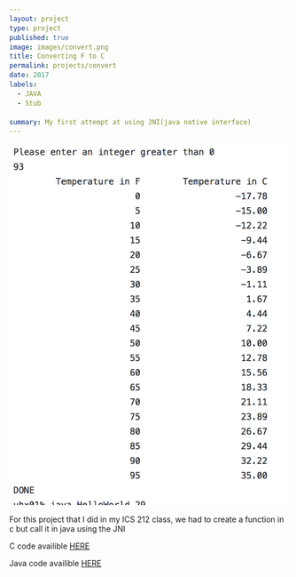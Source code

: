 ```yaml
---
layout: project
type: project
published: true
image: images/convert.png
title: Converting F to C
permalink: projects/convert
date: 2017
labels:
  - JAVA
  - Stub
 
summary: My first attempt at using JNI(java native interface)
---
```


<img class="ui large right floated rounded image" src="../images/convert_1.png">

For this project that I did in my ICS 212 class, we had to create a function in c but call it in java using the JNI

C code availible [HERE](https://github.com/Liloa/jni_dabble/blob/master/HelloWorld.c)

Java code availible [HERE](https://github.com/Liloa/jni_dabble/blob/master/HelloWorld.c)
 

